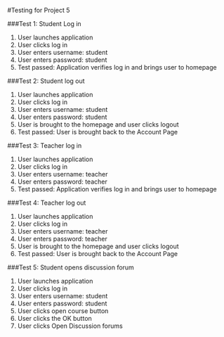 #Testing for Project 5

###Test 1: Student Log in
1. User launches application
2. User clicks log in
3. User enters username: student
4. User enters password: student
5. Test passed: Application verifies log in and brings user to homepage

###Test 2: Student log out
1. User launches application
2. User clicks log in
3. User enters username: student
4. User enters password: student
5. User is brought to the homepage and user clicks logout
6. Test passed: User is brought back to the Account Page

###Test 3: Teacher log in
1. User launches application
2. User clicks log in
3. User enters username: teacher
4. User enters password: teacher
5. Test passed: Application verifies log in and brings user to homepage

###Test 4: Teacher log out
1. User launches application
2. User clicks log in
3. User enters username: teacher
4. User enters password: teacher
5. User is brought to the homepage and user clicks logout
6. Test passed: User is brought back to the Account Page

###Test 5: Student opens discussion forum
1. User launches application
2. User clicks log in
3. User enters username: student
4. User enters password: student
5. User clicks open course button
6. User clicks the OK button
7. User clicks Open Discussion forums
